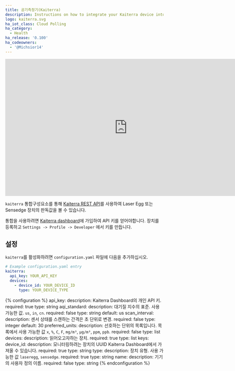 ```yaml
---
title: 공기측정기(Kaiterra)
description: Instructions on how to integrate your Kaiterra device into Home Assistant.
logo: kaiterra.svg
ha_iot_class: Cloud Polling
ha_category:
  - Health
ha_release: '0.100'
ha_codeowners:
  - '@Michsior14'
---
```


<div class='videoWrapper'>
<iframe width="776" height="437" src="https://www.youtube.com/embed/ppZ-72iJ2Lc" frameborder="0" allow="accelerometer; autoplay; encrypted-media; gyroscope; picture-in-picture" allowfullscreen></iframe>
</div>

`kaiterra` 통합구성요소를 통해 [Kaiterra REST API](https://www.kaiterra.com/dev/)를 사용하여 Laser Egg 또는 Sensedge 장치의 판독값을 볼 수 있습니다.

통합을 사용하려면 [Kaiterra dashboard](https://dashboard.kaiterra.cn/)에 가입하여 API 키를 얻어야합니다. 장치를 등록하고 `Settings -> Profile -> Developer` 에서 키를 만듭니다.

## 설정

`kaiterra`를 활성화하려면 `configuration.yaml` 파일에 다음을 추가하십시오.

```yaml
# Example configuration.yaml entry
kaiterra:
  api_key: YOUR_API_KEY
  devices:
    - device_id: YOUR_DEVICE_ID
      type: YOUR_DEVICE_TYPE
```

{% configuration %}
api_key:
  description: Kaiterra Dashboard의 개인 API 키.
  required: true
  type: string
aqi_standard:
  description: 대기질 지수의 표준. 사용 가능한 값. `us`, `in`, `cn`.
  required: false
  type: string
  default: us
scan_interval:
  description: 센서 상태를 스캔하는 간격은 초 단위로 변경.
  required: false
  type: integer
  default: 30
preferred_units:
  description: 선호하는 단위의 목록입니다. 목록에서 사용 가능한 값 `x`, `%`, `C`, `F`, `mg/m³`, `µg/m³`, `ppm`, `ppb`.
  required: false
  type: list
devices:
  description: 읽어오고자하는 장치.
  required: true
  type: list
  keys:
    device_id:
      description: 모니터링하려는 장치의 UUID Kaiterra Dashboard에서 가져올 수 있습니다.
      required: true
      type: string
    type:
      description: 장치 유형. 사용 가능한 값 `laseregg`, `sensedge`.
      required: true
      type: string
    name:
      description: 기기의 사용자 정의 이름.
      required: false
      type: string
{% endconfiguration %}

